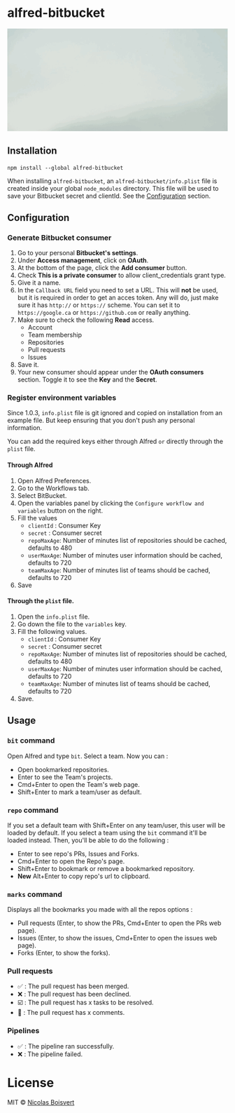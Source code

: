 # alfred-bitbucket

![alt text](alfred-bitbucket.gif)

## Installation

```
npm install --global alfred-bitbucket
```

When installing `alfred-bitbucket`, an `alfred-bitbucket/info.plist` file is created inside your global `node_modules` directory. This file will be used to save your Bitbucket secret and clientId. See the [Configuration](#configuration) section.

## Configuration

### Generate Bitbucket consumer

1. Go to your personal **Bitbucket's settings**.
2. Under **Access management**, click on **OAuth**.
3. At the bottom of the page, click the **Add consumer** button.
4. Check **This is a private consumer** to allow client_credentials grant type.
5. Give it a name.
6. In the `Callback URL` field you need to set a URL. This will **not** be used, but it is required in order to get an acces token. Any will do, just make sure it has `http://` or `https://` scheme. You can set it to `https://google.ca` or `https://github.com` or really anything.
7. Make sure to check the following **Read** access.
    - Account
    - Team membership
    - Repositories
    - Pull requests
    - Issues
8. Save it.
9. Your new consumer should appear under the **OAuth consumers** section. Toggle it to see the **Key** and the **Secret**.

### Register environment variables

Since 1.0.3, `info.plist` file is git ignored and copied on installation from an example file. But keep ensuring that you don't push any personal information.

You can add the required keys either through Alfred `or` directly through the `plist` file.

#### Through Alfred

1. Open Alfred Preferences.
2. Go to the Workflows tab.
3. Select BitBucket.
4. Open the variables panel by clicking the `Configure workflow and variables` button on the right.
5. Fill the values
    - `clientId` : Consumer Key
    - `secret` : Consumer secret
    - `repoMaxAge`: Number of minutes list of repositories should be cached, defaults to 480
    - `userMaxAge`: Number of minutes user information should be cached, defaults to 720
    - `teamMaxAge`: Number of minutes list of teams should be cached, defaults to 720
6. Save

#### Through the `plist` file.

1. Open the `info.plist` file.
2. Go down the file to the `variables` key.
3. Fill the following values.
    - `clientId` : Consumer Key
    - `secret` : Consumer secret
    - `repoMaxAge`: Number of minutes list of repositories should be cached, defaults to 480
    - `userMaxAge`: Number of minutes user information should be cached, defaults to 720
    - `teamMaxAge`: Number of minutes list of teams should be cached, defaults to 720
4. Save.

## Usage

### `bit` command
Open Alfred and type `bit`. Select a team. Now you can :
- Open bookmarked repositories.
- Enter to see the Team's projects.
- Cmd+Enter to open the Team's web page.
- Shift+Enter to mark a team/user as default.

### `repo` command

If you set a default team with Shift+Enter on any team/user, this user will be loaded by default. If you select a team using the `bit` command it'll be loaded instead. Then, you'll be able to do the following :
- Enter to see repo's PRs, Issues and Forks.
- Cmd+Enter to open the Repo's page.
- Shift+Enter to bookmark or remove a bookmarked repository.
- **New** Alt+Enter to copy repo's url to clipboard.

### `marks` command

Displays all the bookmarks you made with all the repos options :
- Pull requests (Enter, to show the PRs, Cmd+Enter to open the PRs web page).
- Issues (Enter, to show the issues, Cmd+Enter to open the issues web page).
- Forks (Enter, to show the forks).

### Pull requests

- ✅ : The pull request has been merged.
- ❌ : The pull request has been declined.
- ☑️ : The pull request has x tasks to be resolved.
- 💬 : The pull request has x comments.

### Pipelines

- ✅ : The pipeline ran successfully.
- ❌ : The pipeline failed.

# License
MIT © [Nicolas Boisvert](https://nboisvert.com)
